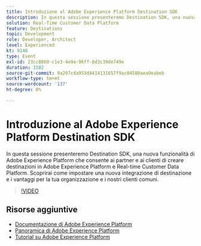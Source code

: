 ```yaml
---
title: Introduzione al Adobe Experience Platform Destination SDK
description: In questa sessione presenteremo Destination SDK, una nuova funzionalità di Adobe Experience Platform che consente ai partner e ai clienti di creare destinazioni in Adobe Experience Platform e Real-time Customer Data Platform. Scoprirai come impostare una nuova integrazione di destinazione e i vantaggi per la tua organizzazione e i nostri clienti comuni.
solution: Real-Time Customer Data Platform
feature: Destinations
topic: Development
role: Developer, Architect
level: Experienced
kt: 9146
type: Event
exl-id: 23cc8860-c1e3-4e9a-96ff-8d3c39de749e
duration: 1582
source-git-commit: 9a297cda953d4414131657f9ac84580aea0eabeb
workflow-type: tm+mt
source-wordcount: '137'
ht-degree: 8%

---
```


# Introduzione al Adobe Experience Platform Destination SDK

In questa sessione presenteremo Destination SDK, una nuova funzionalità di Adobe Experience Platform che consente ai partner e ai clienti di creare destinazioni in Adobe Experience Platform e Real-time Customer Data Platform. Scoprirai come impostare una nuova integrazione di destinazione e i vantaggi per la tua organizzazione e i nostri clienti comuni.


>[!VIDEO](https://video.tv.adobe.com/v/337583/?quality=12&learn=on&hidetitle=true)

## Risorse aggiuntive

- [Documentazione di Adobe Experience Platform](https://experienceleague.adobe.com/docs/experience-platform.html)
- [Panoramica di Adobe Experience Platform](https://experienceleague.adobe.com/docs/experience-platform/landing/home.html?lang=it)
- [Tutorial su Adobe Experience Platform](https://experienceleague.adobe.com/docs/platform-learn/tutorials/overview.html?lang=it)
